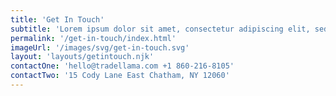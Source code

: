 ```yaml
---
title: 'Get In Touch'
subtitle: 'Lorem ipsum dolor sit amet, consectetur adipiscing elit, sed do.'
permalink: '/get-in-touch/index.html'
imageUrl: '/images/svg/get-in-touch.svg'
layout: 'layouts/getintouch.njk'
contactOne: 'hello@tradellama.com +1 860-216-8105'
contactTwo: '15 Cody Lane East Chatham, NY 12060'
---
```



